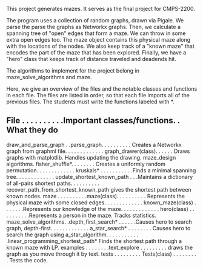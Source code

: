 This project generates mazes. It serves as the final project for CMPS-2200.

The program uses a collection of random graphs, drawn via Pigale.
We parse the parse the graphs as Networkx graphs.
Then, we calculate a spanning tree of "open" edges that form a maze. We can throw in some extra open edges too.
The maze object contains this physical maze along with the locations of the nodes.
We also keep track of a "known maze" that encodes the part of the maze that has been explored.
Finally, we have a "hero" class that keeps track of distance traveled and deadends hit.

The algorithms to implement for the project belong in maze_solve_algorithms and maze.

Here, we give an overview of the files and the notable classes and functions in each file. The files are listed in order, so that each file imports all of the previous files. The students must write the functions labeled with *.

File . . . . . . . . . .Important classes/functions. . What they do
--------------
draw_and_parse_graph . .parse_graph. . . . . . . . . . Creates a Networkx graph from graphml file.
. . . . . . . . . . . . graph_drawer(class). . . . . . Draws graphs with matplotlib. Handles updating the drawing.
maze_design algorithms. fisher_shuffle*. . . . . . . . Creates a uniformly random permutation.
. . . . . . . . . . . . kruskals* . . . . . . . . . . .Finds a minimal spanning tree.
. . . . . . . . . . . . update_shortest_known_path . . .Maintains a dictionary of all-pairs shortest paths.
. . . . . . . . . recover_path_from_shortest_known_path gives the shortest path between known nodes.
maze . . . . . . . . . .maze(class). . . . . . . . . . Represents the physical maze with some closed edges.
. . . . . . . . . . . . known_maze(class) . . . . . . .Represents our knowledge of the maze.
. . . . . . . . . . . . hero(class) . . . . . . . . . .Represents a person in the maze. Tracks statistics.
maze_solve_algorithms. .depth_first_search* . . . . . .Causes hero to search graph, depth-first.
. . . . . . . . . . . . a_star_search* . . . . . . . . Causes hero to search the graph using a_star_algorithm.
. . . . . . . . . . .linear_programming_shortest_path* Finds the shortest path through a known maze with LP.
examples . . . . . . . .text_explore . . . . . . . . . draws the graph as you move through it by text.
tests . . . . . . . . . Tests(class) . . . . . . . . . Tests the code.